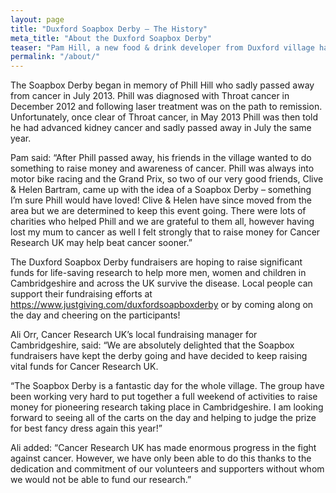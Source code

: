 ```yaml
---
layout: page
title: "Duxford Soapbox Derby – The History"
meta_title: "About the Duxford Soapbox Derby"
teaser: "Pam Hill, a new food & drink developer from Duxford village has joined together with local friends to put on the village’s biggest event to raise money and awareness for Cancer Research UK."
permalink: "/about/"
---
```


The Soapbox Derby began in memory of Phill Hill who sadly passed away from cancer in July 2013. Phill was diagnosed with Throat cancer in December 2012 and following laser treatment was on the path to remission. Unfortunately, once clear of Throat cancer, in May 2013 Phill was then told he had advanced kidney cancer and sadly passed away in July the same year.

Pam said: “After Phill passed away, his friends in the village wanted to do something to raise money and awareness of cancer. Phill was always into motor bike racing and the Grand Prix, so two of our very good friends, Clive & Helen Bartram, came up with the idea of a Soapbox Derby – something I’m sure Phill would have loved! Clive & Helen have since moved from the area but we are determined to keep this event going. There were lots of charities who helped Phill and we are grateful to them all, however having lost my mum to cancer as well I felt strongly that to raise money for Cancer Research UK may help beat cancer sooner.”

The Duxford Soapbox Derby fundraisers are hoping to raise significant funds for life-saving research to help more men, women and children in Cambridgeshire and across the UK survive the disease. Local people can support their fundraising efforts at https://www.justgiving.com/duxfordsoapboxderby or by coming along on the day and cheering on the participants!

Ali Orr, Cancer Research UK’s local fundraising manager for Cambridgeshire, said: “We are absolutely delighted that the Soapbox fundraisers have kept the derby going and have decided to keep raising vital funds for Cancer Research UK.

“The Soapbox Derby is a fantastic day for the whole village. The group have been working very hard to put together a full weekend of activities to raise money for pioneering research taking place in Cambridgeshire. I am looking forward to seeing all of the carts on the day and helping to judge the prize for best fancy dress again this year!”

Ali added: “Cancer Research UK has made enormous progress in the fight against cancer. However, we have only been able to do this thanks to the dedication and commitment of our volunteers and supporters without whom we would not be able to fund our research.”